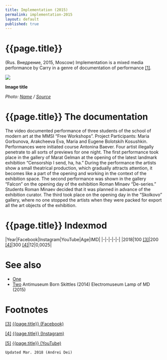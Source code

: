 ```yaml
---
title: Implementation (2015)
permalink: implementation-2015
layout: default
published: true
---
```


# {{page.title}}

(Rus. Внедрение, 2015, Moscow) Implementation is a mixed media performance by Carry in a genre of documentation of performance <span id="a1">[\[1\]](#f1)</span>.

![](/encyclopedia/images/image-name.jpg)

**Image title**

*Photo: [Name](index) / [Source](index)*

# {{page.title}} The documentation

The video documented performance of three students of the school of modern art at the MMSI  “Free Workshops”. Project Participants: Maria Gorbunova, Arakcheeva Eva, Maria and Eugene Bolotskih Kosushkin. Performances were initiated course Antonina Baever. Four artist illegally penetrate to all sorts of previews for one night. The first performance took place in the gallery of Marat Gelman at the opening of the latest landmark exhibition “Censorship I send, ha, ha.” During the performance the artists show a small theatrical production, which gradually attracts attention, it becomes like a part of the opening and working in the context of the exhibition space. The second performance was shown in the gallery “Falcon” on the opening day of the exhibition Roman Minaev “De-series.” Students Roman Minaev decided that it was planned in advance of the exhibition curator. The third took place on the opening day in the “Skolkovo” gallery, where no one stopped the artists when they were packed for export all the art objects of the exhibition.

# {{page.title}} Indexmod

|Year|Facebook|Instagram|YouTube|Age|IMD|
|-|-|-|-|-|
|2018|100 <span id="a3">[\[3\]](#f3)</span>|200 <span id="a4">[\[4\]](#f4)</span>|300 <span id="a4">[\[4\]](#f4)</span>|12|0,0025|


# See also

+ [One](index)
+ [Two](index)
Antimuseum
Born Skittles (2014)
Electromuseum
Lamp of MD (2015)

# Footnotes

[[3]](#a3) <span id="f3"></span> [{{page.title}} (Facebook)](index)

[[4]](#a4) <span id="f4"></span> [{{page.title}} (Instagram)](index)

[[5]](#a5) <span id="f5"></span> [{{page.title}} (YouTube)](index)

`Updated Mar. 2018 (Andrei Dei)`
